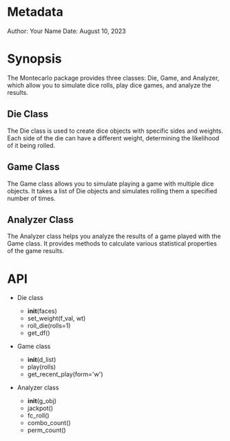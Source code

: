 # Metadata
Author: Your Name
Date: August 10, 2023

# Synopsis
The Montecarlo package provides three classes: Die, Game, and Analyzer, which allow you to simulate dice rolls, play dice games, and analyze the results.

## Die Class
The Die class is used to create dice objects with specific sides and weights. Each side of the die can have a different weight, determining the likelihood of it being rolled.

## Game Class
The Game class allows you to simulate playing a game with multiple dice objects. It takes a list of Die objects and simulates rolling them a specified number of times.

## Analyzer Class
The Analyzer class helps you analyze the results of a game played with the Game class. It provides methods to calculate various statistical properties of the game results.

# API
* Die class
  * __init__(faces)
  * set_weight(f_val, wt)
  * roll_die(rolls=1)
  * get_df()
  
* Game class
  * __init__(d_list)
  * play(rolls)
  * get_recent_play(form='w')
  
* Analyzer class
  * __init__(g_obj)
  * jackpot()
  * fc_roll()
  * combo_count()
  * perm_count()
